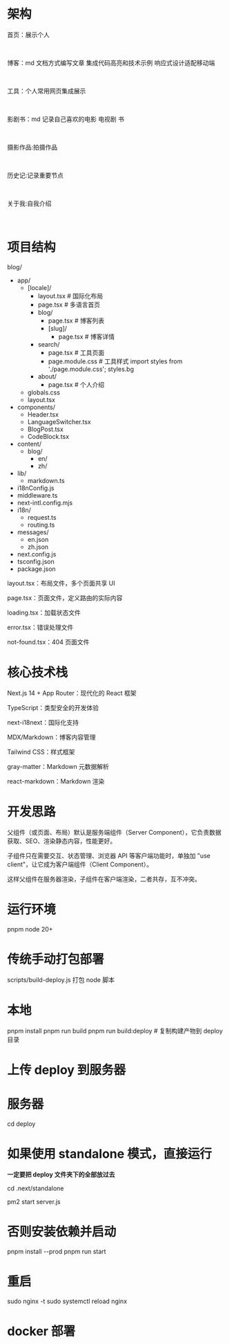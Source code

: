 # 架构

首页：展示个人

</br>

博客：md 文档方式编写文章 集成代码高亮和技术示例 响应式设计适配移动端

</br>

工具：个人常用网页集成展示

</br>

影剧书：md 记录自己喜欢的电影 电视剧 书

</br>

摄影作品:拍摄作品

</br>

历史记:记录重要节点

</br>

关于我:自我介绍

</br>

# 项目结构

blog/

- app/
  - [locale]/
    - layout.tsx # 国际化布局
    - page.tsx # 多语言首页
    - blog/
      - page.tsx # 博客列表
      - [slug]/
        - page.tsx # 博客详情
    - search/
      - page.tsx # 工具页面
      - page.module.css # 工具样式 import styles from './page.module.css'; styles.bg
    - about/
      - page.tsx # 个人介绍
  - globals.css
  - layout.tsx
- components/
  - Header.tsx
  - LanguageSwitcher.tsx
  - BlogPost.tsx
  - CodeBlock.tsx
- content/
  - blog/
    - en/
    - zh/
- lib/
  - markdown.ts
- i18nConfig.js
- middleware.ts
- next-intl.config.mjs
- i18n/
  - request.ts
  - routing.ts
- messages/
  - en.json
  - zh.json
- next.config.js
- tsconfig.json
- package.json

layout.tsx：布局文件，多个页面共享 UI

page.tsx：页面文件，定义路由的实际内容

loading.tsx：加载状态文件

error.tsx：错误处理文件

not-found.tsx：404 页面文件

# 核心技术栈

Next.js 14 + App Router：现代化的 React 框架

TypeScript：类型安全的开发体验

next-i18next：国际化支持

MDX/Markdown：博客内容管理

Tailwind CSS：样式框架

gray-matter：Markdown 元数据解析

react-markdown：Markdown 渲染

# 开发思路

父组件（或页面、布局）默认是服务端组件（Server Component），它负责数据获取、SEO、渲染静态内容，性能更好。

子组件只在需要交互、状态管理、浏览器 API 等客户端功能时，单独加 "use client"，让它成为客户端组件（Client Component）。

这样父组件在服务器渲染，子组件在客户端渲染，二者共存，互不冲突。

# 运行环境

pnpm
node 20+

# 传统手动打包部署

scripts/build-deploy.js 打包 node 脚本

# 本地

pnpm install
pnpm run build
pnpm run build:deploy # 复制构建产物到 deploy 目录

# 上传 deploy 到服务器

# 服务器

cd deploy

# 如果使用 standalone 模式，直接运行

**一定要把 deploy 文件夹下的全部放过去**

cd .next/standalone

pm2 start server.js

# 否则安装依赖并启动

pnpm install --prod
pnpm run start

# 重启

sudo nginx -t
sudo systemctl reload nginx

# docker 部署
